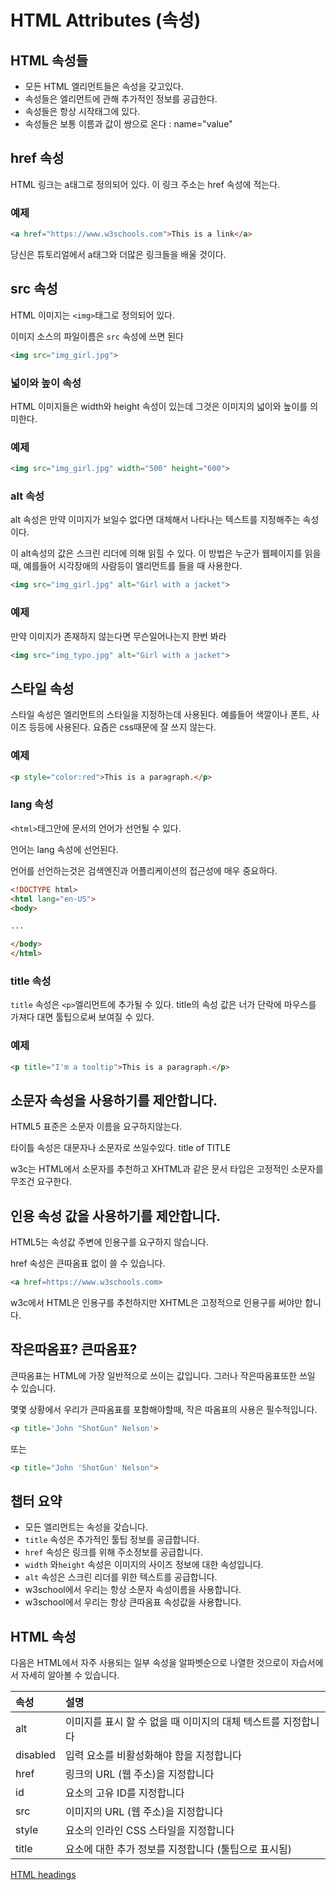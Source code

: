 # HTML Attributes (속성)

## HTML 속성들

- 모든 HTML 엘리먼트들은 속성을 갖고있다.
- 속성들은 엘리먼트에 관해 추가적인 정보를 공급한다.
- 속성들은 항상 시작태그에 있다.
- 속성들은 보통 이름과 값이 쌍으로 온다 : name="value"



## href 속성

HTML 링크는 a태그로 정의되어 있다. 이 링크 주소는 href 속성에 적는다.

### 예제

```html
<a href="https://www.w3schools.com">This is a link</a>
```

당신은 튜토리얼에서 a태그와 더많은 링크들을 배울 것이다.



## src 속성

HTML 이미지는 `<img>`태그로 정의되어 있다.

이미지 소스의 파일이름은 `src` 속성에 쓰면 된다

```html
<img src="img_girl.jpg">
```



### 넓이와 높이 속성

HTML 이미지들은 width와  height 속성이 있는데 그것은 이미지의 넓이와 높이를 의미한다.

### 예제

```html
<img src="img_girl.jpg" width="500" height="600">
```



### alt 속성

alt 속성은 만약 이미지가 보일수 없다면 대체해서 나타나는 텍스트를 지정해주는 속성이다.

이 alt속성의 값은 스크린 리더에 의해 읽힐 수 있다. 이 방법은 누군가 웹페이지를 읽을때, 예를들어 시각장애의 사람등이 엘리먼트를 들을 때 사용한다.

```html
<img src="img_girl.jpg" alt="Girl with a jacket">
```

### 예제

만약 이미지가 존재하지 않는다면 무슨일어나는지 한번 봐라

```html
<img src="img_typo.jpg" alt="Girl with a jacket">
```



## 스타일 속성

스타일 속성은 엘리먼트의 스타일을 지정하는데 사용된다. 예를들어 색깔이나 폰트, 사이즈 등등에 사용된다. 요즘은 css때문에 잘 쓰지 않는다.

### 예제

```html
<p style="color:red">This is a paragraph.</p>
```



### lang 속성

`<html>`태그안에 문서의 언어가 선언될 수 있다.

언어는 lang 속성에 선언된다.

언어를 선언하는것은 검색엔진과 어플리케이션의 접근성에 매우 중요하다.

```html
<!DOCTYPE html>
<html lang="en-US">
<body>

...

</body>
</html>
```



### title 속성

`title`  속성은 `<p>`엘리먼트에 추가될 수 있다. title의 속성 값은 너가 단락에 마우스를 가져다 대면 툴팁으로써 보여질 수 있다. 

### 예제

```html
<p title="I'm a tooltip">This is a paragraph.</p>
```



## 소문자 속성을 사용하기를 제안합니다.

HTML5 표준은 소문자 이름을 요구하지않는다.

타이틀 속성은 대문자나 소문자로 쓰일수있다. title of TITLE

w3c는 HTML에서 소문자를 추천하고 XHTML과 같은 문서 타입은 고정적인 소문자를 무조건 요구한다.



## 인용 속성 값을 사용하기를 제안합니다.

 HTML5는 속성값 주변에 인용구를 요구하지 않습니다.

href 속성은 큰따옴표 없이 쓸 수 있습니다.

```html
<a href=https://www.w3schools.com>
```

w3c에서 HTML은 인용구를 추천하지만 XHTML은 고정적으로 인용구를 써야만 합니다.



## 작은따옴표? 큰따옴표?

큰따옴표는 HTML에 가장 일반적으로 쓰이는 값입니다. 그러나 작은따옴표또한 쓰일 수 있습니다.

몇몇 상황에서 우리가 큰따옴표를 포함해야할때, 작은 따옴표의 사용은 필수적입니다.

```html
<p title='John "ShotGun" Nelson'>
```

또는

```html
<p title="John 'ShotGun' Nelson">
```



## 챕터 요약

- 모든 엘리먼트는 속성을 갖습니다.
-  `title` 속성은 추가적인 툴팁 정보를 공급합니다.
-  `href` 속성은 링크를 위해 주소정보를 공급합니다.
-  `width` 와`height` 속성은 이미지의 사이즈 정보에 대한 속성입니다.
- `alt` 속성은 스크린 리더를 위한 텍스트를 공급합니다.
- w3school에서 우리는 항상 소문자 속성이름을 사용합니다.
- w3school에서 우리는 항상 큰따옴표 속성값을 사용합니다.



## HTML 속성

다음은 HTML에서 자주 사용되는 일부 속성을 알파벳순으로 나열한 것으로이 자습서에서 자세히 알아볼 수 있습니다.

| 속성     | 설명                                                         |
| :------- | :----------------------------------------------------------- |
| alt      | 이미지를 표시 할 수 없을 때 이미지의 대체 텍스트를 지정합니다 |
| disabled | 입력 요소를 비활성화해야 함을 지정합니다                     |
| href     | 링크의 URL (웹 주소)을 지정합니다                            |
| id       | 요소의 고유 ID를 지정합니다                                  |
| src      | 이미지의 URL (웹 주소)을 지정합니다                          |
| style    | 요소의 인라인 CSS 스타일을 지정합니다                        |
| title    | 요소에 대한 추가 정보를 지정합니다 (툴팁으로 표시됨)         |

[HTML headings](./w3c/HTML_headings.md)


